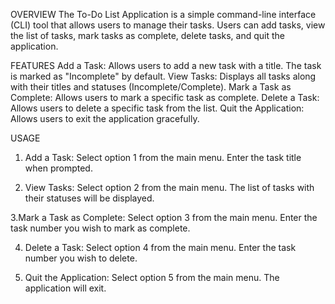 OVERVIEW
The To-Do List Application is a simple command-line interface (CLI) tool that allows users to manage their tasks. 
Users can add tasks, view the list of tasks, mark tasks as complete, delete tasks, and quit the application.

FEATURES
Add a Task: Allows users to add a new task with a title. The task is marked as "Incomplete" by default.
View Tasks: Displays all tasks along with their titles and statuses (Incomplete/Complete).
Mark a Task as Complete: Allows users to mark a specific task as complete.
Delete a Task: Allows users to delete a specific task from the list.
Quit the Application: Allows users to exit the application gracefully.

USAGE
1. Add a Task:
Select option 1 from the main menu.
Enter the task title when prompted.

2. View Tasks:
Select option 2 from the main menu.
The list of tasks with their statuses will be displayed.

3.Mark a Task as Complete:
Select option 3 from the main menu.
Enter the task number you wish to mark as complete.

4. Delete a Task:
Select option 4 from the main menu.
Enter the task number you wish to delete.

5. Quit the Application:
Select option 5 from the main menu.
The application will exit.
